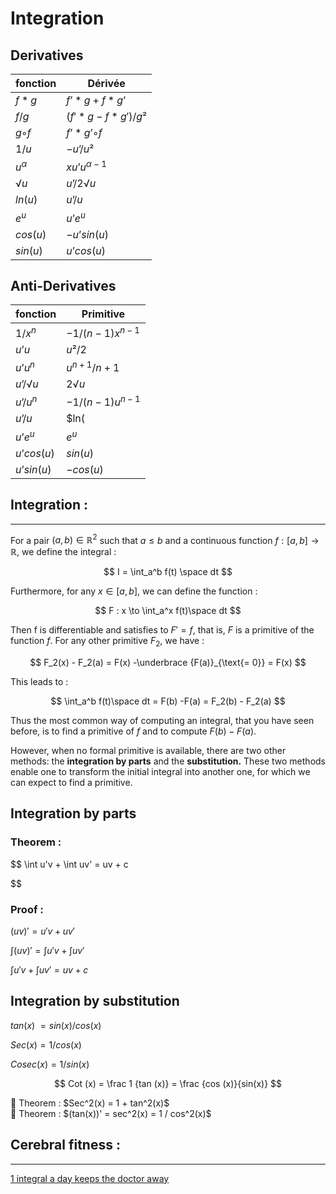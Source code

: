 # Integration

## Derivatives

| fonction | Dérivée |
| --- | --- |
| $f * g$ | $f’ * g + f * g’$ |
| $f / g$ | $(f'*g - f*g' )/g²$ |
| $g ◦ f$ | $f’ * g’ ◦ f$ |
| $1 / u$ | $- u’ / u²$ |
| $u^{\alpha}$ | $xu’u^{\alpha-1}$ |
| $√u$ | $u’/2√u$ |
| $ln(u)$ | $u’/u$ |
| $e^u$ | $u’e^u$ |
| $cos(u)$ | $-u’ sin(u)$ |
| $sin(u)$ | $u’ cos(u)$ |

## Anti-Derivatives

| fonction | Primitive |
| --- | --- |
| $1/x^n$ | $-1/(n-1)x^{n-1}$ |
| $u’u$ | $u²/2$ |
| $u’u^n$ | $u^{n+1}/n+1$ |
| $u’/√u$ | $2√u$ |
| $u’/u^n$ | $-1/(n-1)u^{n-1}$ |
| $u’/u$ | $ln(|u|)$ |
| $u’e^u$ | $e^u$ |
| $u’ cos(u)$ | $sin(u)$ |
| $u’ sin(u)$ | $-cos(u)$ |

## Integration :

---

For a pair $(a,b) \in \mathbb{R}^2$ such that $a \le b$  and a continuous function $f : [a,b] \to \mathbb{R}$, we define the integral :

$$
I = \int_a^b f(t) \space dt
$$

Furthermore, for any $x \in [a,b]$, we can define the function :

$$
F : x \to \int_a^x f(t)\space dt
$$

Then f is differentiable and satisfies to $F' = f$, that is, $F$ is a primitive of the function $f$. For any other primitive $F_2$, we have : 

$$
F_2(x) - F_2(a) = F(x) -\underbrace {F(a)}_{\text{= 0}}  = F(x)
$$

This leads to : 

$$
\int_a^b f(t)\space dt = F(b) -F(a) = F_2(b) - F_2(a)
$$

Thus the most common way of computing an integral, that you have seen before, is to find a primitive of $f$ and to compute $F(b) - F(a)$.

However, when no formal primitive is available, there are two other methods: the **integration by parts** and the **substitution.** These two methods enable one to transform the initial integral into another one, for which we can expect to find a primitive.

## Integration by parts

### Theorem :

$$
\int u'v + \int uv' = uv + c

$$

### Proof :

$(uv)' = u'v + uv'$

$\int (uv)' = \int u'v + \int uv'$

$\int u'v + \int uv' = uv + c$

## Integration by substitution

$tan (x)$  $= sin (x) / cos (x)$

$Sec (x) = 1 / cos(x)$

$Cosec (x) = 1 / sin(x)$

$$
Cot (x) = \frac 1 {tan (x)} = \frac {cos (x)}{sin(x)}
$$

<aside>
📌 Theorem  :  $Sec^2(x) = 1 + tan^2(x)$

</aside>

<aside>
📌 Theorem  :  $(tan(x))' = sec^2(x) = 1 / cos^2(x)$

</aside>

## Cerebral fitness  :

---

[1 integral a day keeps the doctor away](https://www.youtube.com/c/IntegralsForYou)